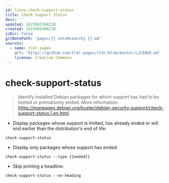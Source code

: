 ```yaml
---
id: linux.check-support-status
title: Check Support Status
desc: ''
updated: 1623965306220
created: 1623965306220
isDir: false
gitNotePath: 'pages/{{ noteHiearchy }}.md'
sources:
  - name: tldr-pages
    url: 'https://github.com/tldr-pages/tldr/blob/master/LICENSE.md'
    license: Creative Commons
---
```

# check-support-status

> Identify installed Debian packages for which support has had to be limited or prematurely ended.
> More information: <https://manpages.debian.org/buster/debian-security-support/check-support-status.1.en.html>.

- Display packages whose support is limited, has already ended or will end earlier than the distribution's end of life:

`check-support-status`

- Display only packages whose support has ended:

`check-support-status --type {{ended}}`

- Skip printing a headline:

`check-support-status --no-heading`

